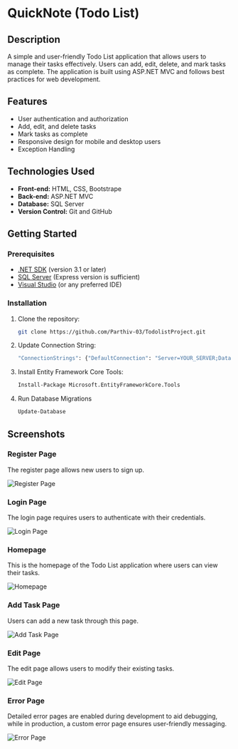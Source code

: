 # QuickNote (Todo List)

## Description
A simple and user-friendly Todo List application that allows users to manage their tasks effectively. Users can add, edit, delete, and mark tasks as complete. The application is built using ASP.NET MVC and follows best practices for web development.

## Features
- User authentication and authorization
- Add, edit, and delete tasks
- Mark tasks as complete
- Responsive design for mobile and desktop users
- Exception Handling

## Technologies Used
- **Front-end:** HTML, CSS, Bootstrape
- **Back-end:** ASP.NET MVC
- **Database:** SQL Server
- **Version Control:** Git and GitHub

## Getting Started

### Prerequisites
- [.NET SDK](https://dotnet.microsoft.com/download) (version 3.1 or later)
- [SQL Server](https://www.microsoft.com/en-us/sql-server/sql-server-downloads) (Express version is sufficient)
- [Visual Studio](https://visualstudio.microsoft.com/) (or any preferred IDE)

### Installation
1. Clone the repository:
   ```bash
   git clone https://github.com/Parthiv-03/TodolistProject.git
2. Update Connection String:
   ```bash
   "ConnectionStrings": {"DefaultConnection": "Server=YOUR_SERVER;Database=YOUR_DATABASE;User Id=YOUR_USERNAME;Password=YOUR_PASSWORD;"}
4. Install Entity Framework Core Tools:
   ```bash
   Install-Package Microsoft.EntityFrameworkCore.Tools
6. Run Database Migrations
   ```bash
   Update-Database

## Screenshots


### Register Page
The register page allows new users to sign up.

![Register Page](screenshots/RegisterPage.png)

### Login Page
The login page requires users to authenticate with their credentials.

![Login Page](screenshots/LoginPage.png)

### Homepage
This is the homepage of the Todo List application where users can view their tasks.

![Homepage](screenshots/HomePage.png)

### Add Task Page
Users can add a new task through this page.

![Add Task Page](screenshots/AddTask.png)

### Edit Page
The edit page allows users to modify their existing tasks.

![Edit Page](screenshots/EditPage.png)

### Error Page
Detailed error pages are enabled during development to aid debugging, while in production, a custom error page ensures user-friendly messaging.

![Error Page](screenshots/ErrorPage.png)


